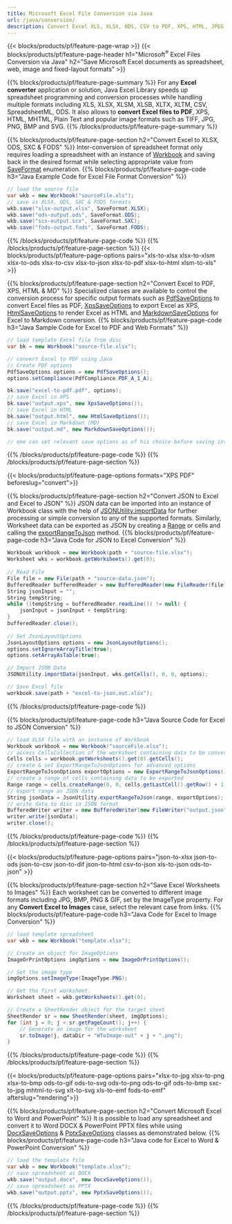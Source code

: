 ```yaml
---
title: Microsoft Excel File Conversion via Java 
url: /java/conversion/
description: Convert Excel XLS, XLSX, ODS, CSV to PDF, XPS, HTML, JPEG, HTML and many other popular formats with just few lines of Java code.
---
```


{{< blocks/products/pf/feature-page-wrap >}}
{{< blocks/products/pf/feature-page-header h1="Microsoft<sup>&reg;</sup> Excel Files Conversion via Java" h2="Save Microsoft Excel documents as spreadsheet, web, image and fixed-layout formats" >}}

{{% blocks/products/pf/feature-page-summary %}}
For any **Excel converter** application or solution, Java Excel Library speeds up spreadsheet programming and conversion processes while handling multiple formats including XLS, XLSX, XLSM, XLSB, XLTX, XLTM, CSV, SpreadsheetML, ODS. It also allows to **convert Excel files to PDF**, XPS, HTML, MHTML, Plain Text and popular image formats such as TIFF, JPG, PNG, BMP and SVG.
{{% /blocks/products/pf/feature-page-summary  %}}

{{% blocks/products/pf/feature-page-section  h2="Convert Excel to XLSX, ODS, SXC & FODS" %}}
Inter-conversion of spreadsheet format only requires loading a spreadsheet with an instance of [Workbook](https://apireference.aspose.com/cells/java/com.aspose.cells/Workbook) and saving back in the desired format while selecting appropriate value from [SaveFormat](https://apireference.aspose.com/cells/java/com.aspose.cells/SaveFormat) enumeration.
{{% blocks/products/pf/feature-page-code h3="Java Example Code for Excel File Format Conversion" %}}

```cs
// load the source file
var wkb = new Workbook("sourceFile.xls");
// save as XLSX, ODS, SXC & FODS formats
wkb.save("xlsx-output.xlsx", SaveFormat.XLSX);
wkb.save("ods-output.ods", SaveFormat.ODS);
wkb.save("scx-output.scx", SaveFormat.SXC);
wkb.save("fods-output.fods", SaveFormat.FODS);
```
{{% /blocks/products/pf/feature-page-code  %}}
{{% /blocks/products/pf/feature-page-section %}}
{{< blocks/products/pf/feature-page-options pairs="xls-to-xlsx xlsx-to-xlsm xlsx-to-ods xlsx-to-csv xlsx-to-json xlsx-to-pdf xlsx-to-html xlsm-to-xls" >}}


{{% blocks/products/pf/feature-page-section  h2="Convert Excel to PDF, XPS, HTML & MD" %}}
Specialized classes are available to control the conversion process for specific output formats such as [PdfSaveOptions](https://apireference.aspose.com/cells/java/com.aspose.cells/PdfSaveOptions) to convert Excel files as PDF, [XpsSaveOptions](https://apireference.aspose.com/cells/java/com.aspose.cells/XpsSaveOptions) to export Excel as XPS, [HtmlSaveOptions](https://apireference.aspose.com/cells/java/com.aspose.cells/HtmlSaveOptions) to render Excel as HTML and [MarkdownSaveOptions](https://apireference.aspose.com/cells/java/com.aspose.cells/MarkdownSaveOptions) for Excel to Markdown conversion. 
{{% blocks/products/pf/feature-page-code h3="Java Sample Code for Excel to PDF and Web Formats" %}}

```cs
// load template Excel file from disc
var bk = new Workbook("source-file.xlsx");

// convert Excel to PDF using Java
// Create PDF options
PdfSaveOptions options = new PdfSaveOptions();
options.setCompliance(PdfCompliance.PDF_A_1_A);

bk.save("excel-to-pdf.pdf", options);
// save Excel in XPS
bk.save("output.xps", new XpsSaveOptions());
// save Excel in HTML
bk.save("output.html", new HtmlSaveOptions());
// save Excel in Markdown (MD)
bk.save("output.md", new MarkdownSaveOptions());

// one can set relevant save options as of his choice before saving into relevant format
```
{{% /blocks/products/pf/feature-page-code  %}}
{{% /blocks/products/pf/feature-page-section %}}

{{< blocks/products/pf/feature-page-options formats="XPS PDF" beforeslug="convert">}}

{{% blocks/products/pf/feature-page-section  h2="Convert JSON to Excel and Excel to JSON" %}}
JSON data can be imported into an instance of Workbook class with the help of [JSONUtility.importData](https://apireference.aspose.com/cells/java/com.aspose.cells/jsonutility#importData) for further processing or simple conversion to any of the supported formats. Similarly, Worksheet data can be exported as JSON by creating a [Range](https://apireference.aspose.com/cells/java/com.aspose.cells/range) or cells and calling the [exportRangeToJson](https://apireference.aspose.com/cells/java/com.aspose.cells/jsonutility) method.
{{% blocks/products/pf/feature-page-code h3="Java Code for JSON to Excel Conversion" %}}
```cs
Workbook workbook = new Workbook(path + "source-file.xlsx");
Worksheet wks = workbook.getWorksheets().get(0);
		
// Read File
File file = new File(path + "source-data.json");
BufferedReader bufferedReader = new BufferedReader(new FileReader(file));
String jsonInput = "";
String tempString;
while ((tempString = bufferedReader.readLine()) != null) {
	jsonInput = jsonInput + tempString; 
}
bufferedReader.close();
							
// Set JsonLayoutOptions
JsonLayoutOptions options = new JsonLayoutOptions();
options.setIgnoreArrayTitle(true);
options.setArrayAsTable(true);

// Import JSON Data
JSONUtility.importData(jsonInput, wks.getCells(), 0, 0, options);

// Save Excel file
workbook.save(path + "excel-to-json.out.xlsx");
```
{{% /blocks/products/pf/feature-page-code %}}

{{% blocks/products/pf/feature-page-code h3="Java Source Code for Excel to JSON Conversion" %}}
```cs
// load XLSX file with an instance of Workbook
Workbook workbook = new Workbook("sourceFile.xlsx");
// access CellsCollection of the worksheet containing data to be converted
Cells cells = workbook.getWorksheets().get(0).getCells();
// create & set ExportRangeToJsonOptions for advanced options
ExportRangeToJsonOptions exportOptions = new ExportRangeToJsonOptions();
// create a range of cells containing data to be exported
Range range = cells.createRange(0, 0, cells.getLastCell().getRow() + 1, cells.getLastCell().getColumn() + 1);
// export range as JSON data
String jsonData = JsonUtility.exportRangeToJson(range, exportOptions);
// write data to disc in JSON format
BufferedWriter writer = new BufferedWriter(new FileWriter("output.json"));
writer.write(jsonData);
writer.close();    
```
{{% /blocks/products/pf/feature-page-code %}}
{{% /blocks/products/pf/feature-page-section %}}

{{< blocks/products/pf/feature-page-options pairs="json-to-xlsx json-to-ods json-to-csv json-to-dif json-to-html csv-to-json xls-to-json ods-to-json" >}}

{{% blocks/products/pf/feature-page-section  h2="Save Excel Worksheets to Images" %}}
Each worksheet can be converted to different image formats including JPG, BMP, PNG & GIF, set by the ImageType property. For any **Convert Excel to Images** case, select the relevant case from links.
{{% blocks/products/pf/feature-page-code h3="Java Code for Excel to Image Conversion" %}}
```cs
// load template spreadsheet
var wkb = new Workbook("template.xlsx");

// Create an object for ImageOptions
ImageOrPrintOptions imgOptions = new ImageOrPrintOptions();

// Set the image type
imgOptions.setImageType(ImageType.PNG);

// Get the first worksheet.
Worksheet sheet = wkb.getWorksheets().get(0);

// Create a SheetRender object for the target sheet
SheetRender sr = new SheetRender(sheet, imgOptions);
for (int j = 0; j < sr.getPageCount(); j++) {
	// Generate an image for the worksheet
	sr.toImage(j, dataDir + "WToImage-out" + j + ".png");
}
```
{{% /blocks/products/pf/feature-page-code %}}
{{% /blocks/products/pf/feature-page-section %}}

{{< blocks/products/pf/feature-page-options pairs="xlsx-to-jpg xlsx-to-png xlsx-to-bmp ods-to-gif ods-to-svg ods-to-png ods-to-gif ods-to-bmp sxc-to-jpg mhtml-to-svg xlt-to-svg xls-to-emf fods-to-emf" afterslug="rendering">}}

{{% blocks/products/pf/feature-page-section  h2="Convert Microsoft Excel to Word and PowerPoint" %}}
It is possible to load any spreadsheet and convert it to Word DOCX & PowerPoint PPTX files while using [DocxSaveOptions](https://apireference.aspose.com/cells/java/com.aspose.cells/DocxSaveOptions) & [PptxSaveOptions](https://apireference.aspose.com/cells/java/com.aspose.cells/PptxSaveOptions) classes as demonstrated below.
{{% blocks/products/pf/feature-page-code h3="Java code for Excel to Word & PowerPoint Conversion" %}}
```cs
// load the template file
var wkb = new Workbook("template.xlsx");
// save spreadsheet as DOCX
wkb.save("output.docx", new DocxSaveOptions());
// save spreadsheet as PPTX
wkb.save("output.pptx", new PptxSaveOptions());
```
{{% /blocks/products/pf/feature-page-code %}}
{{% /blocks/products/pf/feature-page-section %}}